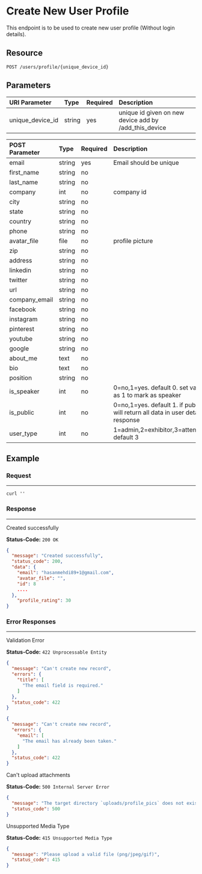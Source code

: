 # Create New User Profile

This endpoint is to be used to create new user profile (Without login details).

## Resource

```
POST /users/profile/{unique_device_id}
```

## Parameters
URI Parameter | Type | Required | Description
:------------ | :--- | :------- | :----------
unique_device_id| string  | yes      | unique id given on new device add by /add_this_device

POST Parameter | Type   | Required | Description
:------------ | :----- | :------- | :----------
email         | string | yes      | Email should be unique
first_name    | string | no       |
last_name     | string | no       |
company       | int    | no       | company id
city          | string | no       |
state         | string | no       |
country       | string | no       |
phone         | string | no       |
avatar_file   | file   | no       | profile picture
zip           | string | no       |
address       | string | no       |
linkedin      | string | no       |
twitter       | string | no       |
url           | string | no       |
company_email | string | no       |
facebook      | string | no       |
instagram     | string | no       |
pinterest     | string | no       |
youtube       | string | no       |
google        | string | no       |
about_me      | text   | no       |
bio           | text   | no       |
position      | string | no       |
is_speaker    | int    | no       | 0=no,1=yes. default 0. set value as 1 to mark as speaker
is_public     | int    | no       | 0=no,1=yes. default 1. if public will return all data in user details response
user_type     | int    | no       | 1=admin,2=exhibitor,3=attendee. default 3

## Example

### Request

--------------------------------------------------------------------------------

```curl
curl ''
```

### Response

--------------------------------------------------------------------------------
Created successfully

**Status-Code:** `200 OK`

```json
{
  "message": "Created successfully",
  "status_code": 200,
  "data": {
    "email": "hasanmehdi89+1@gmail.com",
    "avatar_file": "",
    "id": 8
    ....
  },
    "profile_rating": 30
}
```

### Error Responses

--------------------------------------------------------------------------------
Validation Error

**Status-Code:** `422 Unprocessable Entity`

```json
{
  "message": "Can't create new record",
  "errors": {
    "title": [
      "The email field is required."
    ]
  },
  "status_code": 422
}
```
```json
{
  "message": "Can't create new record",
  "errors": {
    "email": [
      "The email has already been taken."
    ]
  },
  "status_code": 422
}
```

Can't upload attachments

**Status-Code:** `500 Internal Server Error`

```json
{
  "message": "The target directory `uploads/profile_pics` does not exists or is not writable",
  "status_code": 500
}
```

Unsupported Media Type

**Status-Code:** `415 Unsupported Media Type`

```json
{
  "message": "Please upload a valid file (png/jpeg/gif)",
  "status_code": 415
}
```
